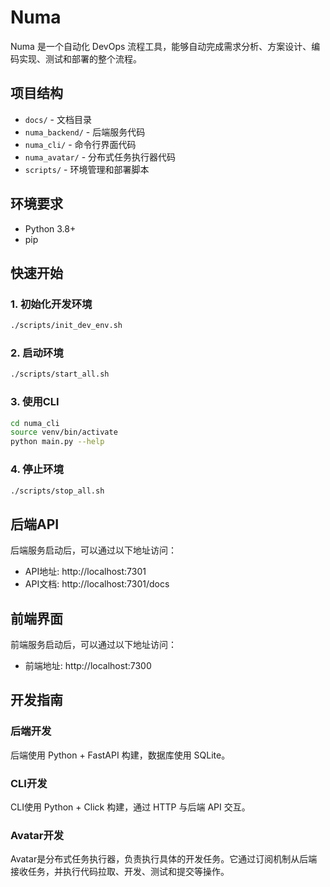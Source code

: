 # Numa

Numa 是一个自动化 DevOps 流程工具，能够自动完成需求分析、方案设计、编码实现、测试和部署的整个流程。

## 项目结构

- `docs/` - 文档目录
- `numa_backend/` - 后端服务代码
- `numa_cli/` - 命令行界面代码
- `numa_avatar/` - 分布式任务执行器代码
- `scripts/` - 环境管理和部署脚本

## 环境要求

- Python 3.8+
- pip

## 快速开始

### 1. 初始化开发环境

```bash
./scripts/init_dev_env.sh
```

### 2. 启动环境

```bash
./scripts/start_all.sh
```

### 3. 使用CLI

```bash
cd numa_cli
source venv/bin/activate
python main.py --help
```

### 4. 停止环境

```bash
./scripts/stop_all.sh
```

## 后端API

后端服务启动后，可以通过以下地址访问：

- API地址: http://localhost:7301
- API文档: http://localhost:7301/docs

## 前端界面

前端服务启动后，可以通过以下地址访问：

- 前端地址: http://localhost:7300

## 开发指南

### 后端开发

后端使用 Python + FastAPI 构建，数据库使用 SQLite。

### CLI开发

CLI使用 Python + Click 构建，通过 HTTP 与后端 API 交互。

### Avatar开发

Avatar是分布式任务执行器，负责执行具体的开发任务。它通过订阅机制从后端接收任务，并执行代码拉取、开发、测试和提交等操作。